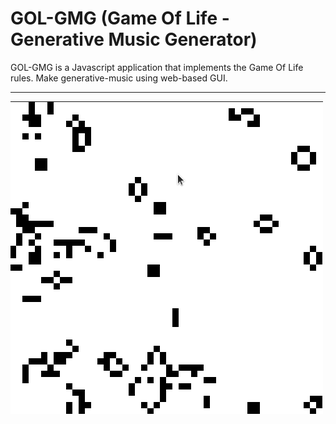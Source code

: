 # GOL-GMG (Game Of Life - Generative Music Generator)
GOL-GMG is a Javascript application that implements the Game Of Life rules. Make generative-music using web-based GUI.

---

![](repo/GOL-GMG.gif)